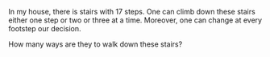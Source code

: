 In my house, there is stairs with 17 steps. One can climb down these stairs either one step or two or three at a time. Moreover, one can change at every footstep our decision.

How many ways are they to walk down these stairs?